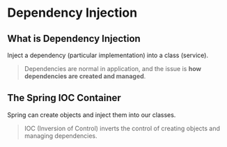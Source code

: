 # Dependency Injection

## What is Dependency Injection

Inject a dependency (particular implementation) into a class (service).

> Dependencies are normal in application, and the issue is **how dependencies are created and managed**.

## The Spring IOC Container

Spring can create objects and inject them into our classes.

> IOC (Inversion of Control) inverts the control of creating objects and managing dependencies.
